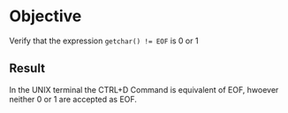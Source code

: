 # Objective

Verify that the expression `getchar() != EOF` is 0 or 1

## Result

In the UNIX terminal the CTRL+D Command is equivalent of EOF, hwoever neither 0 or 1 are accepted as EOF.